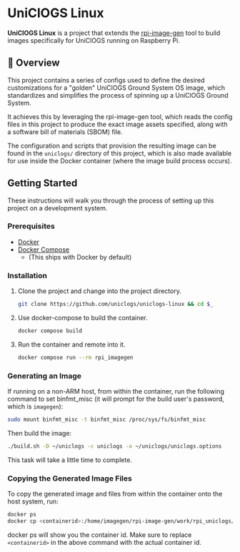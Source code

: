 # UniClOGS Linux

**UniClOGS Linux** is a project that extends the
[rpi-image-gen](https://github.com/raspberrypi/rpi-image-gen)
tool to build images specifically for UniClOGS running on Raspberry Pi.

## 📖 Overview

This project contains a series of configs used to define the desired
customizations for a "golden" UniClOGS Ground System OS image, which
standardizes and simplifies the process of spinning up a UniClOGS Ground System.

It achieves this by leveraging the rpi-image-gen tool, which reads the config
files in this project to produce the exact image assets specified, along with a
software bill of materials (SBOM) file.

The configuration and scripts that provision the resulting image can be found in
the `uniclogs/` directory of this project, which is also made available for use
inside the Docker container (where the image build process occurs).

## Getting Started

These instructions will walk you through the process of setting up this project
on a development system.

### Prerequisites

- [Docker](https://docs.docker.com/desktop/)
- [Docker Compose](https://docs.docker.com/compose/)
  - (This ships with Docker by default)

### Installation

1.  Clone the project and change into the project directory.

    ```sh
    git clone https://github.com/uniclogs/uniclogs-linux && cd $_
    ```

2.  Use docker-compose to build the container.

    ```sh
    docker compose build    
    ```

3.  Run the container and remote into it.

    ```sh
    docker compose run --rm rpi_imagegen 
    ```

### Generating an Image

If running on a non-ARM host, from within the container, run the following
command to set binfmt_misc (it will prompt for the build user's password, which
is `imagegen`):

```sh
sudo mount binfmt_misc -t binfmt_misc /proc/sys/fs/binfmt_misc
```

Then build the image:

```sh
./build.sh -D ~/uniclogs -c uniclogs -o ~/uniclogs/uniclogs.options
```

This task will take a little time to complete.

### Copying the Generated Image Files

To copy the generated image and files from within the container onto the host
system, run:

```sh
docker ps
docker cp <containerid>:/home/imagegen/rpi-image-gen/work/rpi_uniclogs/deploy /path/to/destination
```

docker ps will show you the container id. Make sure to replace `<containerid>`
in the above command with the actual container id.
